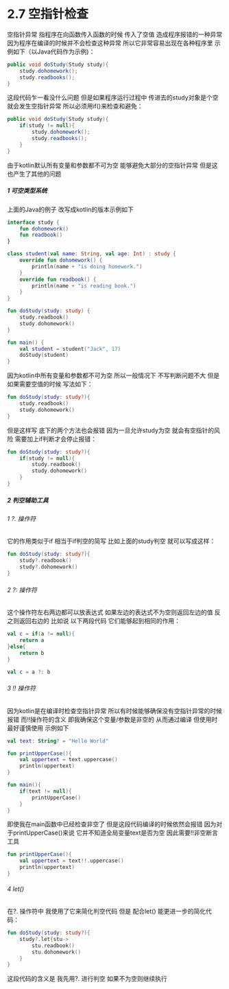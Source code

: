 # 2.7 空指针检查

空指针异常 指程序在向函数传入函数的时候 传入了空值 造成程序报错的一种异常 因为程序在编译的时候并不会检查这种异常 所以它非常容易出现在各种程序里 示例如下（以Java代码作为示例)：

```java
public void doStudy(Study study){
	study.dohomework();
	study.readbooks();
}
```

这段代码乍一看没什么问题 但是如果程序运行过程中 传进去的study对象是个空 就会发生空指针异常 所以必须用if()来检查和避免：

```java
public void doStudy(Study study){
	if(study != null){
		study.dohomework();
		study.readbooks();
	}
}

```

由于kotlin默认所有变量和参数都不可为空 能够避免大部分的空指针异常 但是这也产生了其他的问题

##### 1 可空类型系统

上面的Java的例子 改写成kotlin的版本示例如下

```kotlin
interface study {
    fun dohomework()
    fun readbook()
}

class student(val name: String, val age: Int) : study {
    override fun dohomework() {
        println(name + "is doing homework.")
    }
    override fun readbook() {
        println(name + "is reading book.")
    }
}

fun doStudy(study: study) {
    study.readbook()
    study.dohomework()
}

fun main() {
    val student = student("Jack", 17)
    doStudy(student)
}
```

因为kotlin中所有变量和参数都不可为空 所以一般情况下 不写判断问题不大 但是如果需要空值的时候 写法如下：

```kotlin
fun doStudy(study: study?){
	study.readbook()
	study.dohomework()
}
```

但是这样写 底下的两个方法也会报错 因为一旦允许study为空 就会有空指针的风险 需要加上if判断才会停止报错：

```kotlin
fun doStudy(study: study?){
	if(study != null){
		study.readbook()
		study.dohomework()
	}
}
```

##### 2 判空辅助工具

###### 1 ?. 操作符

它的作用类似于if 相当于if判空的简写 比如上面的study判空 就可以写成这样：

```kotlin
fun doStudy(study: study?){
	study?.readbook()
	study?.dohomework()
}
```

###### 2 ?: 操作符

这个操作符左右两边都可以放表达式 如果左边的表达式不为空则返回左边的值 反之则返回右边的 比如说 以下两段代码 它们能够起到相同的作用：

```kotlin
val c = if(a != null){
	return a
}else{
	return b
}
```

```kotlin
val c = a ?: b
```

###### 3 !! 操作符

因为kotlin是在编译时检查空指针异常 所以有时候能够确保没有空指针异常的时候报错 而!!操作符的含义 即我确保这个变量/参数是非空的 从而通过编译 但使用时最好谨慎使用 示例如下

```kotlin
val text: String? = "Hello World"

fun printUpperCase(){
	val uppertext = text.uppercase()
	println(uppertext)
}

fun main(){
	if(text != null){
		printUpperCase()
	}
}
```

即使我在main函数中已经检查非空了 但是这段代码编译的时候依然会报错 因为对于printUpperCase()来说 它并不知道全局变量text是否为空 因此需要!!非空断言工具

```kotlin
fun printUpperCase(){
	val uppertext = text!!.uppercase()
	println(uppertext)
}
```

###### 4 let()

在?. 操作符中 我使用了它来简化判空代码 但是 配合let() 能更进一步的简化代码：

```kotlin
fun doStudy(study: study?){
	study?.let{stu->
		stu.readbook()
		stu.dohomework()
	}
}
```

这段代码的含义是 我先用?. 进行判空 如果不为空则继续执行
